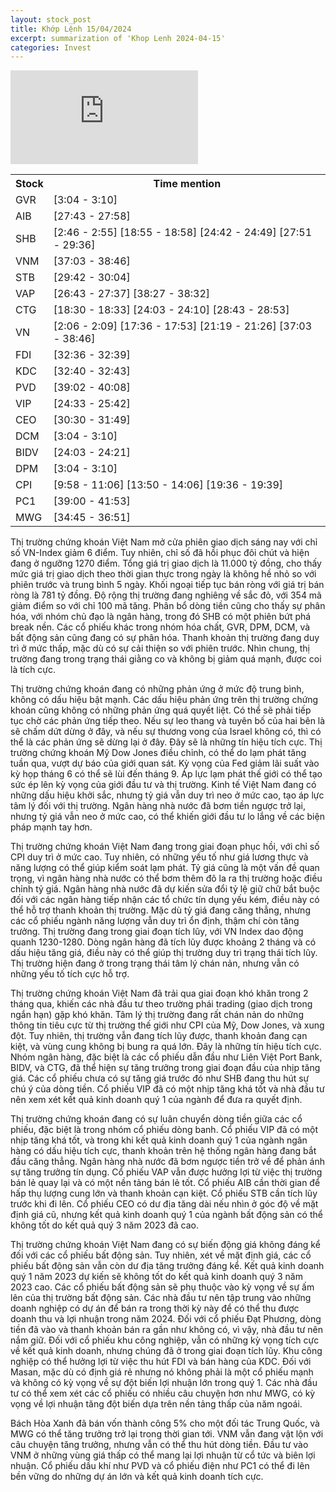```yaml
---
layout: stock_post
title: Khớp Lệnh 15/04/2024
excerpt: summarization of 'Khop Lenh 2024-04-15'
categories: Invest
---
```


<iframe id="player" src="https://www.youtube.com/embed/Y-atMe12sn4?enablejsapi=1" frameborder="0" allow="accelerometer; autoplay; clipboard-write; encrypted-media; gyroscope; picture-in-picture; web-share" allowfullscreen></iframe>

<table><tr><th>Stock</th><th>Time mention</th></tr><tr><td scope='row'>GVR</td><td><a onclick='go_to(184.18)'>[3:04 - 3:10] </a></td></tr><tr><td scope='row'>AIB</td><td><a onclick='go_to(1663.32)'>[27:43 - 27:58] </a></td></tr><tr><td scope='row'>SHB</td><td><a onclick='go_to(166.84)'>[2:46 - 2:55] </a><a onclick='go_to(1135.52)'>[18:55 - 18:58] </a><a onclick='go_to(1482.77)'>[24:42 - 24:49] </a><a onclick='go_to(1671.26)'>[27:51 - 29:36] </a></td></tr><tr><td scope='row'>VNM</td><td><a onclick='go_to(2223.91)'>[37:03 - 38:46] </a></td></tr><tr><td scope='row'>STB</td><td><a onclick='go_to(1782.18)'>[29:42 - 30:04] </a></td></tr><tr><td scope='row'>VAP</td><td><a onclick='go_to(1603.06)'>[26:43 - 27:37] </a><a onclick='go_to(2307.99)'>[38:27 - 38:32] </a></td></tr><tr><td scope='row'>CTG</td><td><a onclick='go_to(1110.42)'>[18:30 - 18:33] </a><a onclick='go_to(1443.01)'>[24:03 - 24:10] </a><a onclick='go_to(1723.78)'>[28:43 - 28:53] </a></td></tr><tr><td scope='row'>VN</td><td><a onclick='go_to(126.6)'>[2:06 - 2:09] </a><a onclick='go_to(1056.74)'>[17:36 - 17:53] </a><a onclick='go_to(1279.24)'>[21:19 - 21:26] </a><a onclick='go_to(2223.91)'>[37:03 - 38:46] </a></td></tr><tr><td scope='row'>FDI</td><td><a onclick='go_to(1956.15)'>[32:36 - 32:39] </a></td></tr><tr><td scope='row'>KDC</td><td><a onclick='go_to(1960.17)'>[32:40 - 32:43] </a></td></tr><tr><td scope='row'>PVD</td><td><a onclick='go_to(2342.79)'>[39:02 - 40:08] </a></td></tr><tr><td scope='row'>VIP</td><td><a onclick='go_to(1473.01)'>[24:33 - 25:42] </a></td></tr><tr><td scope='row'>CEO</td><td><a onclick='go_to(1830.29)'>[30:30 - 31:49] </a></td></tr><tr><td scope='row'>DCM</td><td><a onclick='go_to(184.18)'>[3:04 - 3:10] </a></td></tr><tr><td scope='row'>BIDV</td><td><a onclick='go_to(1443.01)'>[24:03 - 24:21] </a></td></tr><tr><td scope='row'>DPM</td><td><a onclick='go_to(184.18)'>[3:04 - 3:10] </a></td></tr><tr><td scope='row'>CPI</td><td><a onclick='go_to(598.08)'>[9:58 - 11:06] </a><a onclick='go_to(830.76)'>[13:50 - 14:06] </a><a onclick='go_to(1176.06)'>[19:36 - 19:39] </a></td></tr><tr><td scope='row'>PC1</td><td><a onclick='go_to(2340.37)'>[39:00 - 41:53] </a></td></tr><tr><td scope='row'>MWG</td><td><a onclick='go_to(2085.17)'>[34:45 - 36:51] </a></td></tr></table>

Thị trường chứng khoán Việt Nam mở cửa phiên giao dịch sáng nay với chỉ số VN-Index giảm 6 điểm. Tuy nhiên, chỉ số đã hồi phục đôi chút và hiện đang ở ngưỡng 1270 điểm. Tổng giá trị giao dịch là 11.000 tỷ đồng, cho thấy mức giá trị giao dịch theo thời gian thực trong ngày là không hề nhỏ so với phiên trước và trung bình 5 ngày. Khối ngoại tiếp tục bán ròng với giá trị bán ròng là 781 tỷ đồng. Độ rộng thị trường đang nghiêng về sắc đỏ, với 354 mã giảm điểm so với chỉ 100 mã tăng. Phân bổ dòng tiền cũng cho thấy sự phân hóa, với nhóm chủ đạo là ngân hàng, trong đó SHB có một phiên bứt phá break nền. Các cổ phiếu khác trong nhóm hóa chất, GVR, DPM, DCM, và bất động sản cũng đang có sự phân hóa. Thanh khoản thị trường đang duy trì ở mức thấp, mặc dù có sự cải thiện so với phiên trước. Nhìn chung, thị trường đang trong trạng thái giằng co và không bị giảm quá mạnh, được coi là tích cực.

Thị trường chứng khoán đang có những phản ứng ở mức độ trung bình, không có dấu hiệu bật mạnh. Các dấu hiệu phản ứng trên thị trường chứng khoán cũng không có những phản ứng quá quyết liệt. Có thể sẽ phải tiếp tục chờ các phản ứng tiếp theo. Nếu sự leo thang và tuyên bố của hai bên là sẽ chấm dứt dừng ở đây, và nếu sự thương vong của Israel không có, thì có thể là các phản ứng sẽ dừng lại ở đây. Đây sẽ là những tín hiệu tích cực. Thị trường chứng khoán Mỹ Dow Jones điều chỉnh, có thể do lạm phát tăng tuần qua, vượt dự báo của giới quan sát. Kỳ vọng của Fed giảm lãi suất vào kỳ họp tháng 6 có thể sẽ lùi đến tháng 9. Áp lực lạm phát thế giới có thể tạo sức ép lên kỳ vọng của giới đầu tư và thị trường. Kinh tế Việt Nam đang có những dấu hiệu khởi sắc, nhưng tỷ giá vẫn duy trì neo ở mức cao, tạo áp lực tâm lý đối với thị trường. Ngân hàng nhà nước đã bơm tiền ngược trở lại, nhưng tỷ giá vẫn neo ở mức cao, có thể khiến giới đầu tư lo lắng về các biện pháp mạnh tay hơn.

Thị trường chứng khoán Việt Nam đang trong giai đoạn phục hồi, với chỉ số CPI duy trì ở mức cao. Tuy nhiên, có những yếu tố như giá lương thực và năng lượng có thể giúp kiểm soát lạm phát. Tỷ giá cũng là một vấn đề quan trọng, vì ngân hàng nhà nước có thể bơm thêm đô la ra thị trường hoặc điều chỉnh tỷ giá. Ngân hàng nhà nước đã dự kiến sửa đổi tỷ lệ giữ chữ bắt buộc đối với các ngân hàng tiếp nhận các tổ chức tín dụng yếu kém, điều này có thể hỗ trợ thanh khoản thị trường. Mặc dù tỷ giá đang căng thẳng, nhưng các cổ phiếu ngành năng lượng vẫn duy trì ổn định, thậm chí còn tăng trưởng. Thị trường đang trong giai đoạn tích lũy, với VN Index dao động quanh 1230-1280. Dòng ngân hàng đã tích lũy được khoảng 2 tháng và có dấu hiệu tăng giá, điều này có thể giúp thị trường duy trì trạng thái tích lũy. Thị trường hiện đang ở trong trạng thái tâm lý chán nản, nhưng vẫn có những yếu tố tích cực hỗ trợ.

Thị trường chứng khoán Việt Nam đã trải qua giai đoạn khó khăn trong 2 tháng qua, khiến các nhà đầu tư theo trường phái trading (giao dịch trong ngắn hạn) gặp khó khăn. Tâm lý thị trường đang rất chán nản do những thông tin tiêu cực từ thị trường thế giới như CPI của Mỹ, Dow Jones, và xung đột. Tuy nhiên, thị trường vẫn đang tích lũy được, thanh khoản đang cạn kiệt, và vùng cung không bị bung ra quá lớn. Đây là những tín hiệu tích cực. Nhóm ngân hàng, đặc biệt là các cổ phiếu dẫn đầu như Liên Việt Port Bank, BIDV, và CTG, đã thể hiện sự tăng trưởng trong giai đoạn đầu của nhịp tăng giá. Các cổ phiếu chưa có sự tăng giá trước đó như SHB đang thu hút sự chú ý của dòng tiền. Cổ phiếu VIP đã có một nhịp tăng khá tốt và nhà đầu tư nên xem xét kết quả kinh doanh quý 1 của ngành để đưa ra quyết định.

Thị trường chứng khoán đang có sự luân chuyển dòng tiền giữa các cổ phiếu, đặc biệt là trong nhóm cổ phiếu dòng banh. Cổ phiếu VIP đã có một nhịp tăng khá tốt, và trong khi kết quả kinh doanh quý 1 của ngành ngân hàng có dấu hiệu tích cực, thanh khoản trên hệ thống ngân hàng đang bắt đầu căng thẳng. Ngân hàng nhà nước đã bơm ngược tiền trở về để phản ánh sự tăng trưởng tín dụng. Cổ phiếu VAP vẫn được hưởng lợi từ việc thị trường bán lẻ quay lại và có một nền tảng bán lẻ tốt. Cổ phiếu AIB cần thời gian để hấp thụ lượng cung lớn và thanh khoản cạn kiệt. Cổ phiếu STB cần tích lũy trước khi đi lên. Cổ phiếu CEO có dư địa tăng dài nếu nhìn ở góc độ về mặt định giá cũ, nhưng kết quả kinh doanh quý 1 của ngành bất động sản có thể không tốt do kết quả quý 3 năm 2023 đã cao.

Thị trường chứng khoán Việt Nam đang có sự biến động giá không đáng kể đối với các cổ phiếu bất động sản. Tuy nhiên, xét về mặt định giá, các cổ phiếu bất động sản vẫn còn dư địa tăng trưởng đáng kể. Kết quả kinh doanh quý 1 năm 2023 dự kiến sẽ không tốt do kết quả kinh doanh quý 3 năm 2023 cao. Các cổ phiếu bất động sản sẽ phụ thuộc vào kỳ vọng về sự ấm lên của thị trường bất động sản. Các nhà đầu tư nên tập trung vào những doanh nghiệp có dự án để bán ra trong thời kỳ này để có thể thu được doanh thu và lợi nhuận trong năm 2024. Đối với cổ phiếu Đạt Phương, dòng tiền đã vào và thanh khoản bán ra gần như không có, vì vậy, nhà đầu tư nên nắm giữ. Đối với cổ phiếu khu công nghiệp, vẫn có những kỳ vọng tích cực về kết quả kinh doanh, nhưng chúng đã ở trong giai đoạn tích lũy. Khu công nghiệp có thể hưởng lợi từ việc thu hút FDI và bán hàng của KDC. Đối với Masan, mặc dù có định giá rẻ nhưng nó không phải là một cổ phiếu mạnh và không có kỳ vọng về sự đột biến lợi nhuận lớn trong quý 1. Các nhà đầu tư có thể xem xét các cổ phiếu có nhiều câu chuyện hơn như MWG, có kỳ vọng về lợi nhuận tăng đột biến dựa trên nền tảng thấp của năm ngoái.

Bách Hòa Xanh đã bán vốn thành công 5% cho một đối tác Trung Quốc, và MWG có thể tăng trưởng trở lại trong thời gian tới. VNM vẫn đang vật lộn với câu chuyện tăng trưởng, nhưng vẫn có thể thu hút dòng tiền. Đầu tư vào VNM ở những vùng giá thấp có thể mang lại lợi nhuận từ cổ tức và biên lợi nhuận. Cổ phiếu dầu khí như PVD và cổ phiếu điện như PC1 có thể đi lên bền vững do những dự án lớn và kết quả kinh doanh tích cực.